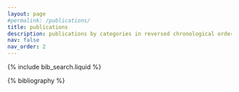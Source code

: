 ```yaml
---
layout: page
#permalink: /publications/
title: publications
description: publications by categories in reversed chronological order. generated by jekyll-scholar.
nav: false 
nav_order: 2
---
```


<!-- _pages/publications.md -->

<!-- Bibsearch Feature -->

{% include bib_search.liquid %}

<div class="publications">

{% bibliography %}

</div>
